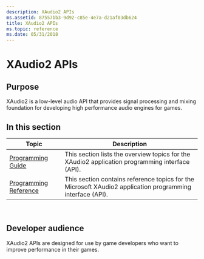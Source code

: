 ```yaml
---
description: XAudio2 APIs
ms.assetid: 87557bb3-9d92-c85e-4e7a-d21af03db624
title: XAudio2 APIs
ms.topic: reference
ms.date: 05/31/2018
---
```


# XAudio2 APIs

## Purpose

XAudio2 is a low-level audio API that provides signal processing and mixing foundation for developing high performance audio engines for games.

## In this section



| Topic                                                         | Description                                                                                                          |
|---------------------------------------------------------------|----------------------------------------------------------------------------------------------------------------------|
| [Programming Guide](programming-guide.md)<br/>         | This section lists the overview topics for the XAudio2 application programming interface (API).<br/>           |
| [Programming Reference](programming-reference.md)<br/> | This section contains reference topics for the Microsoft XAudio2 application programming interface (API).<br/> |



 

## Developer audience

XAudio2 APIs are designed for use by game developers who want to improve performance in their games.

 

 




